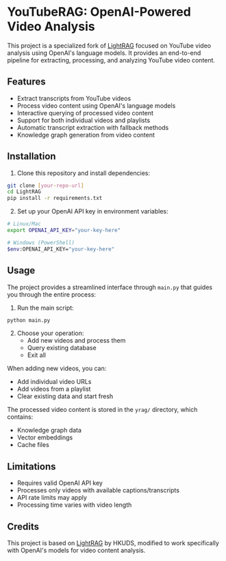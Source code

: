 # YouTubeRAG: OpenAI-Powered Video Analysis

This project is a specialized fork of [LightRAG](https://github.com/HKUDS/LightRAG) focused on YouTube video analysis using OpenAI's language models. It provides an end-to-end pipeline for extracting, processing, and analyzing YouTube video content.

## Features

- Extract transcripts from YouTube videos
- Process video content using OpenAI's language models
- Interactive querying of processed video content
- Support for both individual videos and playlists
- Automatic transcript extraction with fallback methods
- Knowledge graph generation from video content

## Installation

1. Clone this repository and install dependencies:
```bash
git clone [your-repo-url]
cd LightRAG
pip install -r requirements.txt
```

2. Set up your OpenAI API key in environment variables:
```bash
# Linux/Mac
export OPENAI_API_KEY="your-key-here"

# Windows (PowerShell)
$env:OPENAI_API_KEY="your-key-here"
```

## Usage

The project provides a streamlined interface through `main.py` that guides you through the entire process:

1. Run the main script:
```bash
python main.py
```

2. Choose your operation:
   - Add new videos and process them
   - Query existing database
   - Exit all

When adding new videos, you can:
- Add individual video URLs
- Add videos from a playlist
- Clear existing data and start fresh

The processed video content is stored in the `yrag/` directory, which contains:
- Knowledge graph data
- Vector embeddings
- Cache files

## Limitations

- Requires valid OpenAI API key
- Processes only videos with available captions/transcripts
- API rate limits may apply
- Processing time varies with video length

## Credits

This project is based on [LightRAG](https://github.com/HKUDS/LightRAG) by HKUDS, modified to work specifically with OpenAI's models for video content analysis.
